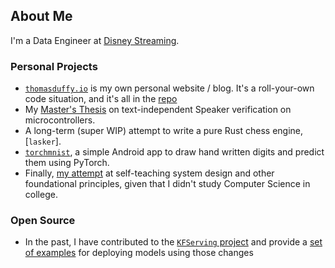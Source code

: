 ## About Me
I'm a Data Engineer at [Disney Streaming](https://www.disneyplus.com/).

### Personal Projects
- [`thomasduffy.io`](https://thomasduffy.io) is my own personal website / blog. It's a roll-your-own code situation, and it's all in the [repo](https://github.com/tduffy000/my-site)
- My [Master's Thesis](https://github.com/tduffy000/ccny-masters-thesis) on text-independent Speaker verification on microcontrollers.
- A long-term (super WIP) attempt to write a pure Rust chess engine, [`lasker`].
- [`torchmnist`](https://github.com/tduffy000/torch-mobile-mnist), a simple Android app to draw hand written digits and predict them using PyTorch.
- Finally, [my attempt](https://github.com/tduffy000/learn-systems) at self-teaching system design and other foundational principles, given that I didn't study Computer Science in college.

### Open Source
- In the past, I have contributed to the [`KFServing` project](https://github.com/tduffy000?org=kubeflow) and provide a [set of examples](https://github.com/tduffy000/kfserving-uri-examples) for deploying models using those changes
